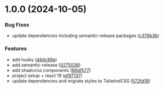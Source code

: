 # 1.0.0 (2024-10-05)

### Bug Fixes

- update dependencies including semantic-release packages ([c379b3b](https://github.com/thebaodev/createcv/commit/c379b3bbd06dbbf0dc28473a1e3dea24a8b20973))

### Features

- add husky ([d4dc88e](https://github.com/thebaodev/createcv/commit/d4dc88eded75681bec4098d66be6c80b7ddbca2d))
- add semantic-release ([0275036](https://github.com/thebaodev/createcv/commit/02750365025ca0ab91338fe7bac897434a116a5a))
- add shadcn/ui components ([66df577](https://github.com/thebaodev/createcv/commit/66df577d43be595c02949844b6afc942c4d441fc))
- project setup + react 19 ([ef97137](https://github.com/thebaodev/createcv/commit/ef97137f0b10f2f553f5fab66443203c6be1c0c1))
- update dependencies and migrate styles to TailwindCSS ([572fd18](https://github.com/thebaodev/createcv/commit/572fd181b408c40d352a88c9712d65efae411706))
